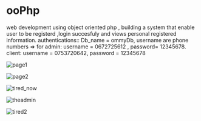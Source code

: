 # ooPhp
web development using object oriented php , building a system that enable user to be registerd ,login succesfuly and views personal registered information.
authentications:: Db_name = ommyDb,   username are phone numbers =>  for admin:  username = 0672725612 , password= 12345678.
client: username = 0753720642, password = 12345678

![page1](https://github.com/yehoo-webmaster/ooPhp/assets/102858370/6fe1a065-ff1b-4f10-94b1-b2501fd552c9)

![page2](https://github.com/yehoo-webmaster/ooPhp/assets/102858370/46cbe478-d919-483b-9c88-f74c30dfdb78)


![tired_now](https://github.com/yehoo-webmaster/ooPhp/assets/102858370/e3a6833a-e81d-4647-b781-d477e90f790e)




![theadmin](https://github.com/yehoo-webmaster/ooPhp/assets/102858370/1587afee-cec6-420e-84e9-73018f027111)


![tired2](https://github.com/yehoo-webmaster/ooPhp/assets/102858370/8e1779d9-3669-4e4b-8cac-df4d1611a8a3)



